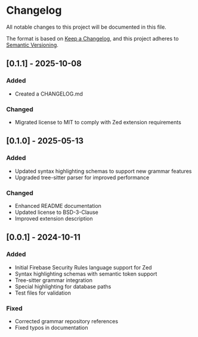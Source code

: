 # Changelog

All notable changes to this project will be documented in this file.

The format is based on [Keep a Changelog](https://keepachangelog.com/en/1.0.0/),
and this project adheres to [Semantic Versioning](https://semver.org/spec/v2.0.0.html).

## [0.1.1] - 2025-10-08

### Added
- Created a CHANGELOG.md

### Changed
- Migrated license to MIT to comply with Zed extension requirements

## [0.1.0] - 2025-05-13

### Added
- Updated syntax highlighting schemas to support new grammar features
- Upgraded tree-sitter parser for improved performance

### Changed
- Enhanced README documentation
- Updated license to BSD-3-Clause
- Improved extension description

## [0.0.1] - 2024-10-11

### Added
- Initial Firebase Security Rules language support for Zed
- Syntax highlighting schemas with semantic token support
- Tree-sitter grammar integration
- Special highlighting for database paths
- Test files for validation

### Fixed
- Corrected grammar repository references
- Fixed typos in documentation
